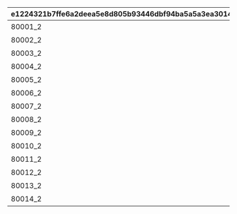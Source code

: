 |e1224321b7ffe6a2deea5e8d805b93446dbf94ba5a5a3ea30142659436e53dce|86849ed60d7d9e898815c1d4cd855db70cc77a0c1df426bab594c49dc465800d|525b9135a3581d2159c4aab66b47af530ea14e34e812dfc909e1bac1aab9a933|a33b6926d5873b238b579f35661afe49e5e461c39fa24a4b0919872ecf5ca85f|6fe9c29a90eafa13cd80e2e6a122f697c0762ce79e9da852df11b24cdb6a9091|6b55e52633627ff10ce5252e339d317d2c98a4634e365e3b6f25bcc918fc9fa5|595394405f31ad4681ee91b4c63c4a36988595ce3cda31c7d12b6fe51bf6d1fb|a8b0ff7c1862449f0612c602ad38febb0063c164bf36287c40fde7e5477f511d|e15fe041c19e236b20c09b9df27757dea5b669e15ec4ab708fb77a8bdc9fcb86|09a8cc7d8e182f0b03b29143eef6e36084eee5f5183a6f8724cdc02604844d8f|4798e94e11a1ba1cdfa2ccb3e9bfa8a22d312f4d06c70771909893a44a26c35b|7edcbc43327066b059b6c3cbd5826eafe967e2304fe44926140000e2653c0d61|
| --- | --- | --- | --- | --- | --- | --- | --- | --- | --- | --- | --- |
|80001_2|24005|80001|1|80001_3|★3確定 アニメガチャチケット （プリンセスコネクト！Re:Dive 1）|0|2|1|80001_1|80000|1|
|80002_2|24006|80002|1|80002_3|★3確定 アニメガチャチケット （プリンセスコネクト！Re:Dive 2）|0|2|1|80002_1|80000|1|
|80003_2|24007|80003|1|80003_3|★3確定 アニメガチャチケット （プリンセスコネクト！Re:Dive 3）|0|2|1|80003_1|80000|1|
|80004_2|24008|80004|1|80004_3|★3確定 アニメガチャチケット （プリンセスコネクト！Re:Dive 4）|0|2|1|80004_1|80000|1|
|80005_2|24009|80005|1|80005_3|★3確定 プリコネフェス記念ガチャチケット|0|2|1|80005_1|80000|1|
|80006_2|24010|80006|1|80006_3|★3確定 プリコネフェス2022記念ガチャチケット|0|2|1|80006_1|80000|1|
|80007_2|24011|80007|1|80007_3|★3確定アニメガチャチケット プリンセスコネクト！Re:Dive Season2 1|0|2|1|80007_1|80000|1|
|80008_2|24012|80008|1|80008_3|★3確定アニメガチャチケット プリンセスコネクト！Re:Dive Season2 2|0|2|1|80008_1|80000|1|
|80009_2|24013|80009|1|80009_3|★3確定アニメガチャチケット プリンセスコネクト！Re:Dive Season2 3|0|2|1|80009_1|80000|1|
|80010_2|24014|80010|1|80010_3|★3確定 プリコネフェス2023記念ガチャチケット|0|2|1|80010_1|80000|1|
|80011_2|24015|80011|1|80011_3|★3確定 5周年記念ガチャチケット|0|2|1|80011_1|80000|1|
|80012_2|24016|80012|1|80012_3|★3確定 スタートダッシュガチャチケット|0|2|1|80012_1|80000|1|
|80013_2|24017|80013|1|80013_3|★3確定 プリコネフェス2024記念ガチャチケット|0|2|1|80013_1|80000|1|
|80014_2|24018|80014|1|80014_3|★3確定 プリコネフェス2025記念ガチャチケット|0|2|1|80014_1|80000|1|